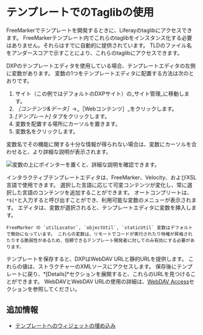 # テンプレートでのTaglibの使用

FreeMarkerでテンプレートを開発するときに、Liferayのtaglibにアクセスできます。 FreeMarkerテンプレート内でこれらのtaglibをインスタンス化する必要はありません。それらはすでに自動的に提供されています。 TLDのファイル名をアンダースコアで示すことにより、これらのtaglibにアクセスできます。

DXPのテンプレートエディタを使用している場合、テンプレートエディタの左側に変数があります。 変数の1つをテンプレートエディタに配置する方法は次のとおりです。

1. サイト（この例ではデフォルトのDXPサイト）の_サイト管理_に移動します。
1. _［コンテンツ&データ］_&rarr;_［Webコンテンツ］_をクリックします。
1. _[テンプレート]_ タブをクリックします。
1. 変数を配置する場所にカーソルを置きます。
1. 変数名をクリックします。

変数名でその機能に関する十分な情報が得られない場合は、変数にカーソルを合わせると、より詳細な説明が表示されます。

![変数の上にポインターを置くと、詳細な説明を確認できます。](./using-taglibs-in-templates/images/01.png)

インタラクティブテンプレートエディタは、FreeMarker、Velocity、およびXSL言語で使用できます。 選択した言語に応じて可変コンテンツが変化し、常に選択した言語のコンテンツを追加することができます。 オートコンプリートは、 `*${*`と入力すると呼び出すことができ、利用可能な変数のメニューが表示されます。 エディタは、変数が選択されると、テンプレートエディタに変数を挿入します。

```{note}
FreeMarker の `utilLocator`, `objectUtil`, `staticUtil` 変数はデフォルトで無効になっています。 これらの変数は、リモートでコードが実行されたり特権が昇格されたりする脆弱性があるため、信頼できるテンプレート開発者に対してのみ有効にする必要があります。 
```

テンプレートを保存すると、DXPはWebDAV URLと静的URLを提供します。 これらの値は、ストラクチャーのXMLソースにアクセスします。 保存後にテンプレートに戻り、*[Details]*セクションを展開すると、これらのURLを見つけることができます。 WebDAVとWebDAV URLの使用の詳細は、[WebDAV Access](../../documents-and-media/publishing-and-sharing/accessing-documents-with-webdav.md)セクションを参照してください。

## 追加情報

* [テンプレートへのウィジェットの埋め込み](./embedding-widgets-in-templates.md)
